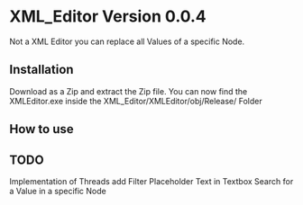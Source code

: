 # XML_Editor Version 0.0.4
Not a XML Editor you can replace all Values of a specific Node.

## Installation
Download as a Zip and extract the Zip file. 
You can now find the XMLEditor.exe inside the XML_Editor/XMLEditor/obj/Release/ Folder

## How to use

## TODO
Implementation of Threads
add Filter
Placeholder Text in Textbox
Search for a Value in a specific Node
